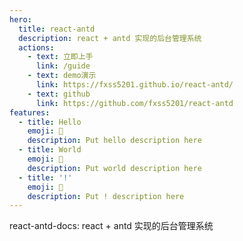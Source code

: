 ```yaml
---
hero:
  title: react-antd
  description: react + antd 实现的后台管理系统
  actions:
    - text: 立即上手
      link: /guide
    - text: demo演示
      link: https://fxss5201.github.io/react-antd/
    - text: github
      link: https://github.com/fxss5201/react-antd
features:
  - title: Hello
    emoji: 💎
    description: Put hello description here
  - title: World
    emoji: 🌈
    description: Put world description here
  - title: '!'
    emoji: 🚀
    description: Put ! description here
---
```


react-antd-docs: react + antd 实现的后台管理系统
